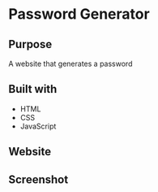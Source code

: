 # Password Generator

## Purpose
A website that generates a password

## Built with
* HTML
* CSS
* JavaScript

## Website


## Screenshot

